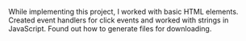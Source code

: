 While implementing this project, I worked with basic HTML elements. Created event handlers for click events and worked with strings in JavaScript. Found out how to generate files for downloading.
